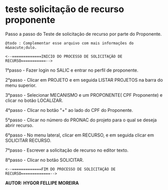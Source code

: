 teste solicitação de recurso proponente
========================================================

Passo a passo do Teste de solicitação de recurso por parte do Proponente.


```
@todo : Complementar esse arquivo com mais informações do m&oacute;dulo.
```
    <--=============INICIO DO PROCESSO DE SOLICITAÇÃO DE RECURSO===========-->

1°passo - Fazer login no SALIC e entrar no perfil de proponente.

2°passo - Clicar em PROJETO e em seguida LISTAR PROJETOS na barra do menu superior.

3°passo - Selecionar MECANISMO e um PROPONENTE( CPF Proponente) e clicar no botão LOCALIZAR.

4°passo - Clicar no botão "+" ao lado do CPF do Proponente.

5°passo - Clicar no n&uacute;mero do PRONAC do projeto para o qual se deseja abrir recurso.

6°passo - No menu lateral, clicar em RECURSO, e em seguida clicar em SOLICITAR RECURSO.

7°passo - Escrever a solicitação de recurso no editor texto.

8°passo - Clicar no botão SOLICITAR.

    <--=============FIM DO PROCESSO DE SOLICITAÇÃO DE RECURSO=============-->

****AUTOR:** HYGOR FELLIPE MOREIRA**

